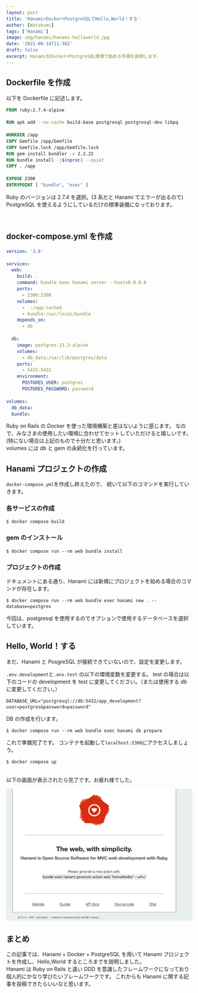 ```yaml
---
layout: post
title: 'Hanami+Docker+PostgreSQLでHello,World！する'
author: [Watakumi]
tags: ['Hanami']
image: img/hanami/hanami-helloworld.jpg
date: '2021-08-14T11:38Z'
draft: false
excerpt: HanamiをDocker+PostgreSQL環境で始める手順を説明します。
---
```


## Dockerfile を作成

以下を Dockerfile に記述します。

```dockerfile
FROM ruby:2.7.4-alpine

RUN apk add --no-cache build-base postgresql postgresql-dev libpq

WORKDIR /app
COPY Gemfile /app/Gemfile
COPY Gemfile.lock /app/Gemfile.lock
RUN gem install bundler -v 2.2.22
RUN bundle install -j$(nproc) --quiet
COPY . /app

EXPOSE 2300
ENTRYPOINT [ "bundle", "exec" ]
```

Ruby のバージョンは 2.7.4 を選択。(3 系だと Hanami でエラーが出るので)
PostgreSQL を使えるようにしているだけの標準装備になっております。

<br>

## docker-compose.yml を作成

```yaml
version: '3.8'

services:
  web:
    build: .
    command: bundle exec hanami server --host=0.0.0.0
    ports:
      - 2300:2300
    volumes:
      - .:/app:cached
      - bundle:/usr/local/bundle
    depends_on:
      - db

  db:
    image: postgres:13.3-alpine
    volumes:
      - db_data:/var/lib/postgres/data
    ports:
      - 5432:5432
    environment:
      POSTGRES_USER: postgres
      POSTGRES_PASSWORD: password

volumes:
  db_data:
  bundle:
```

Ruby on Rails の Docker を使った環境構築と差はないように感じます。
なので、みなさまの使用したい環境に合わせてセットしていただけると嬉しいです。
(特にない場合は上記のもので十分だと思います。)
<br>
volumes には db と gem の永続化を行っています。

## Hanami プロジェクトの作成

`docker-compose.yml`を作成し終えたので、
続いて以下のコマンドを実行していきます。

### 各サービスの作成

```
$ docker compose build
```

### gem のインストール

```
$ docker compose run --rm web bundle install
```

### プロジェクトの作成

ドキュメントにある通り、Hanami には新規にプロジェクトを始める場合のコマンドが存在します。

```
$ docker compose run --rm web bundle exec hanami new . --database=postgres
```

今回は、postgresql を使用するのでオプションで使用するデータベースを選択しています。

## Hello, World！する

まだ、Hanami と PosgreSQL が接続できていないので、設定を変更します。

`.env.development`と`.env.test`
の以下の環境変数を変更する。
test の場合は以下のコードの development を test に変更してください。（または使用する db に変更してください。）

```
DATABASE_URL="postgresql://db:5432/app_development?user=postgres&password=password"
```

DB の作成を行います。

```
$ docker compose run --rm web bundle exec hanami db prepare
```

これで準備完了です。
コンテナを起動して`localhost:2300`にアクセスしましょう。

```
$ docker compose up
```

<br>
以下の画面が表示されたら完了です。お疲れ様でした。

![hello-world](img/hanami/hanami-top.png)

## まとめ

この記事では、Hanami + Docker + PostgreSQL を用いて Hanami プロジェクトを作成し、Hello,World するところまでを説明しました。
<br>
Hanami は Ruby on Rails と違い DDD を意識したフレームワークになっており個人的にかなり学びたいフレームワークです。
これからも Hanami に関する記事を投稿できたらいいなと思います。
